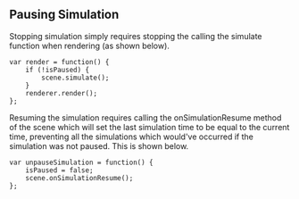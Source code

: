 ## Pausing Simulation

Stopping simulation simply requires stopping the calling the simulate function when rendering (as shown below).

```
var render = function() {
    if (!isPaused) {
        scene.simulate();
    }
    renderer.render();
};
```

Resuming the simulation requires calling the onSimulationResume method of the scene which will set the last simulation time to be equal to the current time, preventing all the simulations which would've occurred if the simulation was not paused. This is shown below.

```
var unpauseSimulation = function() {
    isPaused = false;
    scene.onSimulationResume();
};
```
